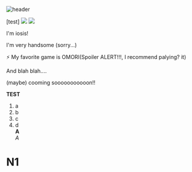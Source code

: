 ![header](https://capsule-render.vercel.app/api?type=waving&color=auto&height=300&section=header&text=iosisKR&fontSize=90&animation=fadeIn&fontAlignY=38&desc=Dreamy(?)%20User&descAlignY=51&descAlign=62)


[test]
<img src="https://github-readme-stats.vercel.app/api?username=iosisKR&show_icons=true">
<img src="https://github-readme-stats.vercel.app/api/top-langs/?username=iosisKR&layout=compact">


I'm iosis!   
   
I'm very handsome (sorry...)
    
⚡ My favorite game is OMORI(Spoiler ALERT!!!, I recommend palying? it)

And blah blah....

(maybe) cooming sooooooooooon!!



__TEST__
1. a
2. b
3. c
4. d  
__A__   
_A_
# N1
